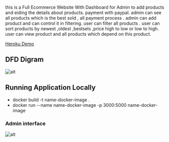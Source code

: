 
this is a Full Ecommerce Website  With Dashboard for Admin to add products and eiding the  details about products.
payment with paypal.
 admin can see all products which is the best sold , all payment process .
admin can add product and can control it in filtering.
user can filter all products .
user can sort products by newest ,oldest ,bestsels ,price high to low or low to high.
user can view product and all products which depend on this product.


[Heroku Demo](https://e-commerce32.herokuapp.com/)

## DFD Digram

![alt](https://res.cloudinary.com/djamk74m7/image/upload/v1642703967/ecommerce/ecommerce-DFD_f1kczx.png)



## Running Application Locally

* docker build -t name-docker-image .
* docker run --name name-docker-image -p 3000:5000 name-docker-image

### Admin interface 

![alt](https://res.cloudinary.com/djamk74m7/image/upload/v1641457815/ecommerce/screencapture-e-commerce32-herokuapp-2022-01-06-10_18_55_mheuzr.png)
